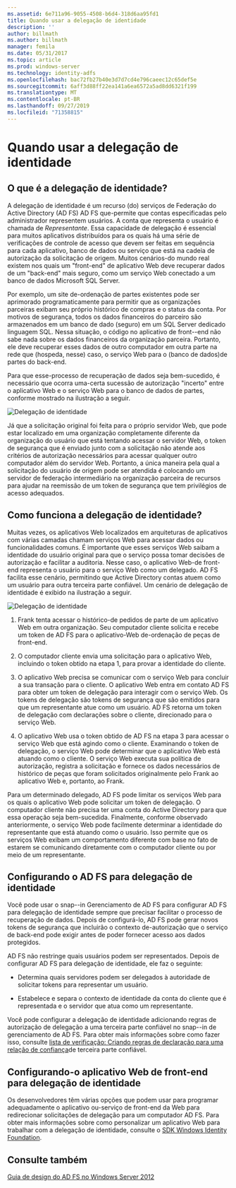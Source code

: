 ```yaml
---
ms.assetid: 6e711a96-9055-4508-b6d4-318d6aa95fd1
title: Quando usar a delegação de identidade
description: ''
author: billmath
ms.author: billmath
manager: femila
ms.date: 05/31/2017
ms.topic: article
ms.prod: windows-server
ms.technology: identity-adfs
ms.openlocfilehash: bac72fb27b40e3d7d7cd4e796caeec12c65def5e
ms.sourcegitcommit: 6aff3d88ff22ea141a6ea6572a5ad8dd6321f199
ms.translationtype: MT
ms.contentlocale: pt-BR
ms.lasthandoff: 09/27/2019
ms.locfileid: "71358815"
---
```

# <a name="when-to-use-identity-delegation"></a>Quando usar a delegação de identidade
  
## <a name="what-is-identity-delegation"></a>O que é a delegação de identidade?  
A delegação de identidade é um recurso \(do\) serviços de Federação do Active Directory (AD FS) AD FS que\-permite que contas especificadas pelo administrador representem usuários. A conta que representa o usuário é chamada de *Representante*. Essa capacidade de delegação é essencial para muitos aplicativos distribuídos para os quais há uma série de verificações de controle de acesso que devem ser feitas em sequência para cada aplicativo, banco de dados ou serviço que está na cadeia de autorização da solicitação de origem. Muitos cenários\-do mundo real existem nos quais um "front-end" de aplicativo Web deve recuperar dados de um "back-end" mais seguro, como um serviço Web conectado a um banco de dados Microsoft SQL Server.  
  
Por exemplo, um site de\-ordenação de partes existentes pode ser aprimorado programaticamente para permitir que as organizações parceiras exibam seu próprio histórico de compras e o status da conta. Por motivos de segurança, todos os dados financeiros do parceiro são armazenados em um banco de dado \(seguro\) em um SQL Server dedicado linguagem SQL. Nessa situação, o código no aplicativo de front\--end não sabe nada sobre os dados financeiros da organização parceira. Portanto, ele deve recuperar esses dados de outro computador em outra parte na rede que \(hospeda, nesse\) caso, o serviço Web para o \(banco de dados\)de partes do back-end.  
  
Para que esse\-processo de recuperação de dados seja bem-sucedido, é necessário que ocorra uma\-certa sucessão de autorização "incerto" entre o aplicativo Web e o serviço Web para o banco de dados de partes, conforme mostrado na ilustração a seguir.  
  
![Delegação de identidade](media/adfs2_identitydelegationconcept.gif)  
  
Já que a solicitação original foi feita para o próprio servidor Web, que pode estar localizado em uma organização completamente diferente da organização do usuário que está tentando acessar o servidor Web, o token de segurança que é enviado junto com a solicitação não atende aos critérios de autorização necessários para acessar qualquer outro computador além do servidor Web. Portanto, a única maneira pela qual a solicitação do usuário de origem pode ser atendida é colocando um servidor de federação intermediário na organização parceira de recursos para ajudar na reemissão de um token de segurança que tem privilégios de acesso adequados.  
  
## <a name="how-does-identity-delegation-work"></a>Como funciona a delegação de identidade?  
Muitas vezes, os aplicativos Web localizados em arquiteturas de aplicativos com várias camadas chamam serviços Web para acessar dados ou funcionalidades comuns. É importante que esses serviços Web saibam a identidade do usuário original para que o serviço possa tomar decisões de autorização e facilitar a auditoria. Nesse caso, o aplicativo Web\-de front-end representa o usuário para o serviço Web como um delegado. AD FS facilita esse cenário, permitindo que Active Directory contas atuem como um usuário para outra terceira parte confiável. Um cenário de delegação de identidade é exibido na ilustração a seguir.  
  
![Delegação de identidade](media/adfs2_identitydelegationsteps.gif)  
  
1.  Frank tenta acessar o histórico\-de pedidos de parte de um aplicativo Web em outra organização. Seu computador cliente solicita e recebe um token de AD FS para o aplicativo\-Web de\-ordenação de peças de front-end.  
  
2.  O computador cliente envia uma solicitação para o aplicativo Web, incluindo o token obtido na etapa 1, para provar a identidade do cliente.  
  
3.  O aplicativo Web precisa se comunicar com o serviço Web para concluir a sua transação para o cliente. O aplicativo Web entra em contato AD FS para obter um token de delegação para interagir com o serviço Web. Os tokens de delegação são tokens de segurança que são emitidos para que um representante atue como um usuário. AD FS retorna um token de delegação com declarações sobre o cliente, direcionado para o serviço Web.  
  
4.  O aplicativo Web usa o token obtido de AD FS na etapa 3 para acessar o serviço Web que está agindo como o cliente. Examinando o token de delegação, o serviço Web pode determinar que o aplicativo Web está atuando como o cliente. O serviço Web executa sua política de autorização, registra a solicitação e fornece os dados necessários de histórico de peças que foram solicitados originalmente pelo Frank ao aplicativo Web e, portanto, ao Frank.  
  
Para um determinado delegado, AD FS pode limitar os serviços Web para os quais o aplicativo Web pode solicitar um token de delegação. O computador cliente não precisa ter uma conta do Active Directory para que essa operação seja bem-sucedida. Finalmente, conforme observado anteriormente, o serviço Web pode facilmente determinar a identidade do representante que está atuando como o usuário. Isso permite que os serviços Web exibam um comportamento diferente com base no fato de estarem se comunicando diretamente com o computador cliente ou por meio de um representante.  
  
## <a name="configuring-ad-fs-for-identity-delegation"></a>Configurando o AD FS para delegação de identidade  
Você pode usar o snap\--in Gerenciamento de AD FS para configurar AD FS para delegação de identidade sempre que precisar facilitar o processo de recuperação de dados. Depois de configurá-lo, AD FS pode gerar novos tokens de segurança que incluirão o contexto de\-autorização que o serviço de back-end pode exigir antes de poder fornecer acesso aos dados protegidos.  
  
AD FS não restringe quais usuários podem ser representados. Depois de configurar AD FS para delegação de identidade, ele faz o seguinte:  
  
-   Determina quais servidores podem ser delegados à autoridade de solicitar tokens para representar um usuário.  
  
-   Estabelece e separa o contexto de identidade da conta do cliente que é representada e o servidor que atua como um representante.  
  
Você pode configurar a delegação de identidade adicionando regras de autorização de delegação a uma terceira parte confiável no snap\--in de gerenciamento de AD FS. Para obter mais informações sobre como fazer isso, consulte [lista de verificação: Criando regras de declaração para uma relação de confiança](../../ad-fs/deployment/Checklist--Creating-Claim-Rules-for-a-Relying-Party-Trust.md)de terceira parte confiável.  
  
## <a name="configuring-the-front-end-web-application-for-identity-delegation"></a>Configurando\-o aplicativo Web de front-end para delegação de identidade  
Os desenvolvedores têm várias opções que podem usar para programar adequadamente o aplicativo ou\-serviço de front-end da Web para redirecionar solicitações de delegação para um computador AD FS. Para obter mais informações sobre como personalizar um aplicativo Web para trabalhar com a delegação de identidade, consulte o [SDK Windows Identity Foundation](https://go.microsoft.com/fwlink/?LinkId=122266).  
  
## <a name="see-also"></a>Consulte também
[Guia de design do AD FS no Windows Server 2012](AD-FS-Design-Guide-in-Windows-Server-2012.md)
